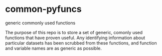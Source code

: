 # common-pyfuncs
generic commonly used functions

The purpose of this repo is to store a set of generic, comonly used functions that have proven useful. Any identifying information about particular datasets has been scrubbed from these functions, and function and variable names are as generic as possible.
